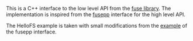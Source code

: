 This is a C++ interface to the low level API from the [fuse library](https://github.com/libfuse/libfuse/releases/tag/fuse-2.9.7). The implementation is inspired from the [fusepp](https://github.com/jachappell/Fusepp) interface for the high level API.

The HelloFS example is taken with small modifications from the [example](https://github.com/jachappell/Fusepp/tree/master/example) of the fusepp interface.
